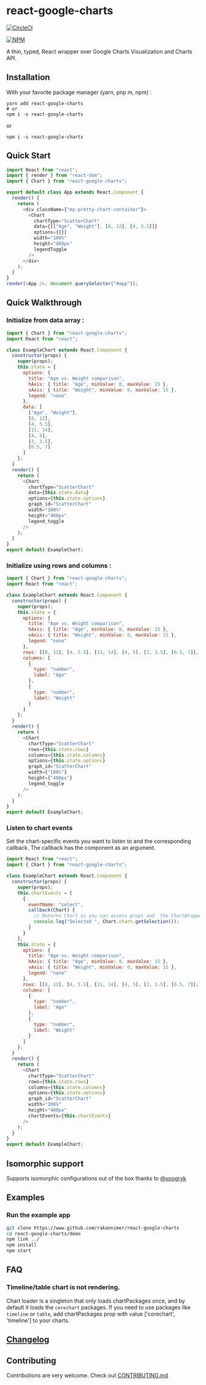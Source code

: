 # react-google-charts

[![CircleCI](https://circleci.com/gh/rakannimer/react-google-charts.svg?style=shield)](https://circleci.com/gh/RakanNimer/react-google-charts)

[![NPM](https://nodei.co/npm/react-google-charts.png?downloads=true&downloadRank=true)](https://npmjs.org/package/react-google-charts)

A thin, typed, React wrapper over Google Charts Visualization and Charts API.

## Installation

With your favorite package manager (yarn, pnp m, npm) :

```
yarn add react-google-charts
# or
npm i -s react-google-charts
```

or

```
npm i -s react-google-charts
```

## Quick Start

```javascript
import React from "react";
import { render } from "react-dom";
import { Chart } from "react-google-charts";

export default class App extends React.Component {
  render() {
    return (
      <div className={"my-pretty-chart-container"}>
        <Chart
          chartType="ScatterChart"
          data={[["Age", "Weight"], [8, 12], [4, 5.5]]}
          options={{}}
          width="100%"
          height="400px"
          legendToggle
        />
      </div>
    );
  }
}
render(<App />, document.querySelector("#app"));
```

## Quick Walkthrough

### Initialize from data array :

```javascript
import { Chart } from "react-google-charts";
import React from "react";

class ExampleChart extends React.Component {
  constructor(props) {
    super(props);
    this.state = {
      options: {
        title: "Age vs. Weight comparison",
        hAxis: { title: "Age", minValue: 0, maxValue: 15 },
        vAxis: { title: "Weight", minValue: 0, maxValue: 15 },
        legend: "none"
      },
      data: [
        ["Age", "Weight"],
        [8, 12],
        [4, 5.5],
        [11, 14],
        [4, 5],
        [3, 3.5],
        [6.5, 7]
      ]
    };
  }
  render() {
    return (
      <Chart
        chartType="ScatterChart"
        data={this.state.data}
        options={this.state.options}
        graph_id="ScatterChart"
        width="100%"
        height="400px"
        legend_toggle
      />
    );
  }
}
export default ExampleChart;
```

### Initialize using rows and columns :

```javascript
import { Chart } from "react-google-charts";
import React from "react";

class ExampleChart extends React.Component {
  constructor(props) {
    super(props);
    this.state = {
      options: {
        title: "Age vs. Weight comparison",
        hAxis: { title: "Age", minValue: 0, maxValue: 15 },
        vAxis: { title: "Weight", minValue: 0, maxValue: 15 },
        legend: "none"
      },
      rows: [[8, 12], [4, 5.5], [11, 14], [4, 5], [3, 3.5], [6.5, 7]],
      columns: [
        {
          type: "number",
          label: "Age"
        },
        {
          type: "number",
          label: "Weight"
        }
      ]
    };
  }
  render() {
    return (
      <Chart
        chartType="ScatterChart"
        rows={this.state.rows}
        columns={this.state.columns}
        options={this.state.options}
        graph_id="ScatterChart"
        width={"100%"}
        height={"400px"}
        legend_toggle
      />
    );
  }
}
export default ExampleChart;
```

### Listen to chart events

Set the chart-specific events you want to listen to and the corresponding callback.
The callback has the component as an argument.

```javascript
import React from "react";
import { Chart } from "react-google-charts";

class ExampleChart extends React.Component {
  constructor(props) {
    super(props);
    this.chartEvents = [
      {
        eventName: "select",
        callback(Chart) {
          // Returns Chart so you can access props and  the ChartWrapper object from chart.wrapper
          console.log("Selected ", Chart.chart.getSelection());
        }
      }
    ];
    this.state = {
      options: {
        title: "Age vs. Weight comparison",
        hAxis: { title: "Age", minValue: 0, maxValue: 15 },
        vAxis: { title: "Weight", minValue: 0, maxValue: 15 },
        legend: "none"
      },
      rows: [[8, 12], [4, 5.5], [11, 14], [4, 5], [3, 3.5], [6.5, 7]],
      columns: [
        {
          type: "number",
          label: "Age"
        },
        {
          type: "number",
          label: "Weight"
        }
      ]
    };
  }
  render() {
    return (
      <Chart
        chartType="ScatterChart"
        rows={this.state.rows}
        columns={this.state.columns}
        options={this.state.options}
        graph_id="ScatterChart"
        width="100%"
        height="400px"
        chartEvents={this.chartEvents}
      />
    );
  }
}
export default ExampleChart;
```

## Isomorphic support

Supports isomorphic configurations out of the box thanks to [@voogryk](https://github.com/voogryk)

## Examples

### Run the example app

```bash
git clone https://www.github.com/rakannimer/react-google-charts
cd react-google-charts/demo
npm link ../
npm install
npm start
```

## FAQ

### Timeline/table chart is not rendering.

Chart loader is a singleton that only loads chartPackages once, and by default it loads the `corechart` packages.
If you need to use packages like `timeline` or `table`, add chartPackages prop with value ['corechart', 'timeline'] to your charts.

## [Changelog](./CHANGELOG.md)

## Contributing

Contributions are very welcome. Check out [CONTRIBUTING.md](CONTRIBUTING.md)
